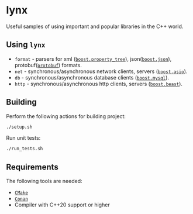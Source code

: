 # lynx

Useful samples of using important and popular libraries in the C++ world.

## Using `lynx`
- `format` - parsers for xml ([`boost.property_tree`](https://github.com/boostorg/property_tree)), json([`boost.json`](https://github.com/boostorg/json)), protobuf([`protobuf`](https://github.com/protocolbuffers/protobuf)) formats.
- `net`    - synchronous/asynchronous network clients, servers ([`boost.asio`](https://github.com/boostorg/asio)).
- `db`     - synchronous/asynchronous database clients ([`boost.mysql`](https://github.com/boostorg/mysql)).
- `http`   - synchronous/asynchronous http clients, servers ([`boost.beast`](https://github.com/boostorg/beast)).

## Building
Perform the following actions for building project:

```bash
./setup.sh
```

Run unit tests:

```bash
./run_tests.sh
```

## Requirements

The following tools are needed:

* [`CMake`](https://cmake.org/)
* [`Conan`](https://conan.io/)
* Compiler with C++20 support or higher 


